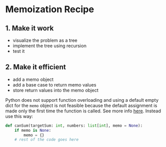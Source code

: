 # Memoization Recipe

## 1. Make it work
* visualize the problem as a tree
* implement the tree using recursion
* test it

## 2. Make it efficient
* add a memo object
* add a base case to return memo values
* store return values into the memo object

Python does not support function overloading and using a default empty dict for the `memo` object is not feasible because the default assignment is made only the first time the function is called. See more info [here](https://discuss.python.org/t/why-does-the-variable-in-the-function-retain-its-value/23640).  Instead use this way:

```python
def canSum(targetSum: int, numbers: list[int], memo = None):
    if memo is None:
        memo = {}
    # rest of the code goes here
```